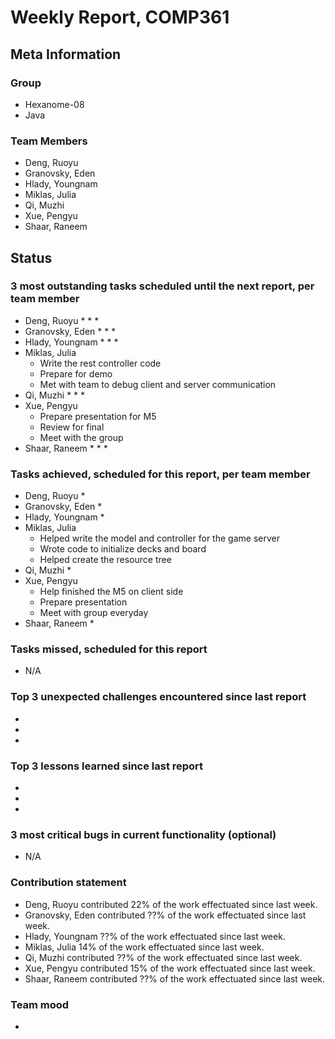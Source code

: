 # Weekly Report, COMP361

## Meta Information

### Group

 * Hexanome-08
 * Java

### Team Members

 * Deng, Ruoyu
 * Granovsky, Eden
 * Hlady, Youngnam
 * Miklas, Julia
 * Qi, Muzhi
 * Xue, Pengyu
 * Shaar, Raneem

## Status

### 3 most outstanding tasks scheduled until the next report, per team member

 * Deng, Ruoyu
    * 
    * 
    * 
 * Granovsky, Eden
    * 
    * 
    * 
 * Hlady, Youngnam
    * 
    * 
    * 
 * Miklas, Julia
    * Write the rest controller code
    * Prepare for demo
    * Met with team to debug client and server communication
 * Qi, Muzhi
    * 
    * 
    * 
 * Xue, Pengyu
    * Prepare presentation for M5
    * Review for final 
    * Meet with the group
 * Shaar, Raneem
    * 
    * 
    *  

### Tasks achieved, scheduled for this report, per team member

 * Deng, Ruoyu
    * 
 * Granovsky, Eden
    * 
 * Hlady, Youngnam
    * 
 * Miklas, Julia
    * Helped write the model and controller for the game server
    * Wrote code to initialize decks and board
    * Helped create the resource tree
 * Qi, Muzhi
    * 
 * Xue, Pengyu
    * Help finished the M5 on client side
    * Prepare presentation
    * Meet with group everyday
 * Shaar, Raneem
    * 

### Tasks missed, scheduled for this report

 * N/A

### Top 3 unexpected challenges encountered since last report

  * 
  * 
  * 

### Top 3 lessons learned since last report

  * 
  * 
  * 

### 3 most critical bugs in current functionality (optional)

  * N/A

### Contribution statement

 * Deng, Ruoyu contributed 22% of the work effectuated since last week.
 * Granovsky, Eden contributed ??% of the work effectuated since last week.
 * Hlady, Youngnam ??% of the work effectuated since last week.
 * Miklas, Julia 14% of the work effectuated since last week.
 * Qi, Muzhi contributed ??% of the work effectuated since last week.
 * Xue, Pengyu contributed 15% of the work effectuated since last week.
 * Shaar, Raneem contributed ??% of the work effectuated since last week.

### Team mood

 *
